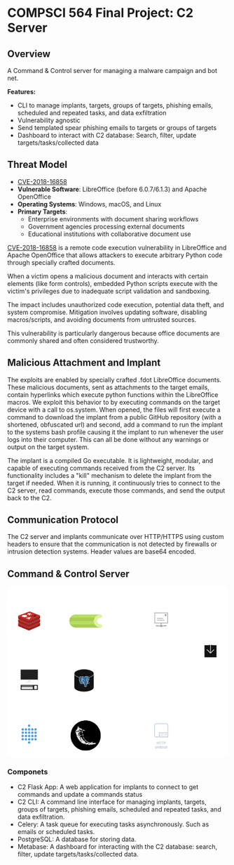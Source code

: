 # COMPSCI 564 Final Project: C2 Server

## Overview

A Command & Control server for managing a malware campaign and bot net.

**Features:**

- CLI to manage implants, targets, groups of targets, phishing emails, scheduled and repeated tasks, and data exfiltration
- Vulnerability agnostic
- Send templated spear phishing emails to targets or groups of targets
- Dashboard to interact with C2 database: Search, filter, update targets/tasks/collected data

## Threat Model

- [CVE-2018-16858](https://cve.mitre.org/cgi-bin/cvename.cgi?name=CVE-2018-16858)
- **Vulnerable Software**: LibreOffice (before 6.0.7/6.1.3) and Apache OpenOffice
- **Operating Systems**: Windows, macOS, and Linux
- **Primary Targets**:
  - Enterprise environments with document sharing workflows
  - Government agencies processing external documents
  - Educational institutions with collaborative document use

[CVE-2018-16858](https://cve.mitre.org/cgi-bin/cvename.cgi?name=CVE-2018-16858) is a remote code execution vulnerability in LibreOffice and Apache OpenOffice that allows attackers to execute arbitrary Python code through specially crafted documents.

When a victim opens a malicious document and interacts with certain elements (like form controls), embedded Python scripts execute with the victim's privileges due to inadequate script validation and sandboxing.

The impact includes unauthorized code execution, potential data theft, and system compromise. Mitigation involves updating software, disabling macros/scripts, and avoiding documents from untrusted sources.

This vulnerability is particularly dangerous because office documents are commonly shared and often considered trustworthy.

## Malicious Attachment and Implant

The exploits are enabled by specially crafted .fdot LibreOffice documents. These malicious documents, sent as attachments to the target emails, contain hyperlinks which execute python functions within the LibreOffice macros. We exploit this behavior to by executing commands on the target device with a call to os.system. When opened, the files will first execute a command to download the implant from a public GitHub repository (with a shortened, obfuscated url) and second, add a command to run the implant to the systems bash profile causing it the implant to run whenever the user logs into their computer. This can all be done without any warnings or output on the target system.

The implant is a compiled Go executable. It is lightweight, modular, and capable of executing commands received from the C2 server. Its functionality includes a "kill" mechanism to delete the implant from the target if needed. When it is running, it continuously tries to connect to the C2 server, read commands, execute those commands, and send the output back to the C2.

## Communication Protocol

The C2 server and implants communicate over HTTP/HTTPS using custom headers to ensure that the communication is not detected by firewalls or intrusion detection systems. Header values are base64 encoded.

## Command & Control Server

![./arch.png](./arch.png)

### Componets

- C2 Flask App: A web application for implants to connect to get commands and update a commands status
- C2 CLI: A command line interface for managing implants, targets, groups of targets, phishing emails, scheduled and repeated tasks, and data exfiltration.
- Celery: A task queue for executing tasks asynchronously. Such as emails or scheduled tasks.
- PostgreSQL: A database for storing data.
- Metabase: A dashboard for interacting with the C2 database: search, filter, update targets/tasks/collected data.
